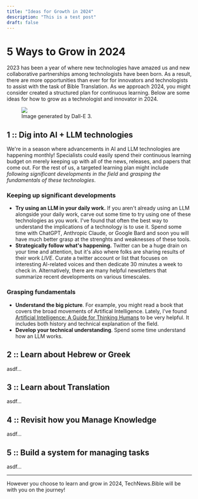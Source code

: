 ```yaml
---
title: "Ideas for Growth in 2024"
description: "This is a test post"
draft: false
---
```


# 5 Ways to Grow in 2024
2023 has been a year of where new technologies have amazed us and new collaborative partnerships among technologists have been born. 
As a result, there are more opportunities than ever for for innovators and technologists to assist with the task of Bible Translation. 
As we approach 2024, you might consider created a structured plan for continuous learning.
Below are some ideas for how to grow as a technologist and innovator in 2024.

<figure>
  <img
    class="rounded-sm drop-shadow-2xl object-scale-down h-20 w-20"
    src="/img/5-ways-to-grow-in-2024.webp"
  />
  <figcaption>
    Image generated by Dall-E 3.
  </figcaption>
</figure>


## 1 :: Dig into AI + LLM technologies

We're in a season where advancements in AI and LLM technologies are happening monthly!
Specialists could easily spend their continuous learning budget on merely keeping up with all of the news, releases, and papers that come out.
For the rest of us, a targeted learning plan might include *following significant developments in the field* and *grasping the fundamentals of these technologies*.

### Keeping up significant developments

- **Try using an LLM in your daily work.** If you aren't already using an LLM alongside your daily work, carve out some time to try using one of these technologies as you work. I've found that often the best way to understand the implications of a technology is to use it. Spend some time with ChatGPT, Anthropic Claude, or Google Bard and soon you will have much better grasp at the strenghts and weaknesses of these tools.
- **Strategically follow what's happening.** Twitter can be a huge drain on your time and attention, but it's also where folks are sharing results of their work *LIVE*. Curate a twitter account or list that focuses on interesting AI-related voices and then dedicate 30 minutes a week to check in. Alternatively, there are many helpful newsletters that summarize recent developments on various timescales.

### Grasping fundamentals

- **Understand the big picture**. For example, you might read a book that covers the broad movements of Artifical Intelligence. Lately, I've found [Artificial Intelligence: A Guide for Thinking Humans]() to be very helpful. It includes both history and technical explanation of the field.
- **Develop your technical understanding**. Spend some time understand how an LLM works.

## 2 :: Learn about Hebrew or Greek

asdf...

## 3 :: Learn about Translation

asdf...

## 4 :: Revisit how you Manage Knowledge

asdf...

## 5 :: Build a system for managing tasks

asdf...

---

However you choose to learn and grow in 2024, TechNews.Bible will be with you on the journey!
